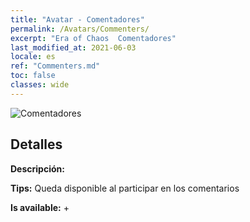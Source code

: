 ```yaml
---
title: "Avatar - Comentadores"
permalink: /Avatars/Commenters/
excerpt: "Era of Chaos  Comentadores"
last_modified_at: 2021-06-03
locale: es
ref: "Commenters.md"
toc: false
classes: wide
---
```

 ![Comentadores](/images/a/avatarFrame_14.png)

## Detalles

 **Descripción:**  

 **Tips:** Queda disponible al participar en los comentarios 

 **Is available:**  + 

